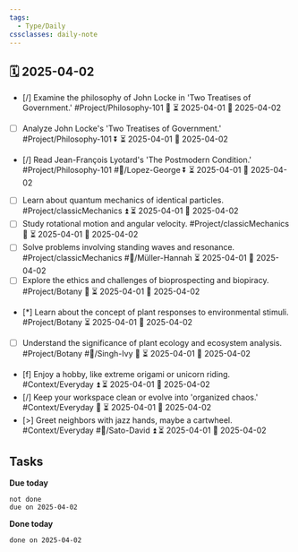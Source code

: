 ```yaml
---
tags:
  - Type/Daily
cssclasses: daily-note
---
```


## 🗓️ 2025-04-02

- [/] Examine the philosophy of John Locke in 'Two Treatises of Government.' #Project/Philosophy-101 🔼 ⏳ 2025-04-01 📅 2025-04-02
- [ ] Analyze John Locke's 'Two Treatises of Government.' #Project/Philosophy-101 ⏬ ⏳ 2025-04-01 📅 2025-04-02
- [/] Read Jean-François Lyotard's 'The Postmodern Condition.' #Project/Philosophy-101 #👤/Lopez-George ⏬ ⏳ 2025-04-01 📅 2025-04-02
- [ ] Learn about quantum mechanics of identical particles. #Project/classicMechanics ⏫ ⏳ 2025-04-01 📅 2025-04-02
- [ ] Study rotational motion and angular velocity. #Project/classicMechanics 🔼 ⏳ 2025-04-01 📅 2025-04-02
- [ ] Solve problems involving standing waves and resonance. #Project/classicMechanics #👤/Müller-Hannah ⏳ 2025-04-01 📅 2025-04-02
- [ ] Explore the ethics and challenges of bioprospecting and biopiracy. #Project/Botany 🔼 ⏳ 2025-04-01 📅 2025-04-02
- [*] Learn about the concept of plant responses to environmental stimuli. #Project/Botany ⏳ 2025-04-01 📅 2025-04-02
- [ ] Understand the significance of plant ecology and ecosystem analysis. #Project/Botany #👤/Singh-Ivy 🔼 ⏳ 2025-04-01 📅 2025-04-02
- [f] Enjoy a hobby, like extreme origami or unicorn riding. #Context/Everyday ⏫ ⏳ 2025-04-01 📅 2025-04-02
- [/] Keep your workspace clean or evolve into 'organized chaos.' #Context/Everyday 🔼 ⏳ 2025-04-01 📅 2025-04-02
- [>] Greet neighbors with jazz hands, maybe a cartwheel. #Context/Everyday #👤/Sato-David ⏫ ⏳ 2025-04-01 📅 2025-04-02

## Tasks

**Due today**

```tasks
not done
due on 2025-04-02
```

**Done today**

```tasks
done on 2025-04-02
```
            
